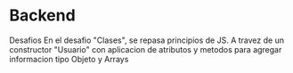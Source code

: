 # Backend
Desafios 
En el desafio "Clases", se repasa principios de JS. A travez de un constructor "Usuario" con aplicacion de atributos y metodos para agregar informacion tipo Objeto y Arrays
